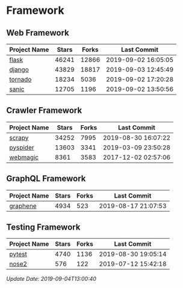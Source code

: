 # Framework

## Web Framework

| Project Name | Stars | Forks | Last Commit |
| ------------ | ----- | ----- | ----------- |
| [flask](https://github.com/pallets/flask) | 46241 | 12866 | 2019-09-02 16:05:05 |
| [django](https://github.com/django/django) | 43829 | 18817 | 2019-09-03 12:45:49 |
| [tornado](https://github.com/tornadoweb/tornado) | 18234 | 5036 | 2019-09-02 17:20:28 |
| [sanic](https://github.com/huge-success/sanic) | 12705 | 1196 | 2019-09-02 13:50:56 |

## Crawler Framework

| Project Name | Stars | Forks | Last Commit |
| ------------ | ----- | ----- | ----------- |
| [scrapy](https://github.com/scrapy/scrapy) | 34252 | 7995 | 2019-08-30 16:07:22 |
| [pyspider](https://github.com/binux/pyspider) | 13603 | 3341 | 2019-03-09 23:50:28 |
| [webmagic](https://github.com/code4craft/webmagic) | 8361 | 3583 | 2017-12-02 02:57:06 |

## GraphQL Framework

| Project Name | Stars | Forks | Last Commit |
| ------------ | ----- | ----- | ----------- |
| [graphene](https://github.com/graphql-python/graphene) | 4934 | 523 | 2019-08-17 21:07:53 |

## Testing Framework

| Project Name | Stars | Forks | Last Commit |
| ------------ | ----- | ----- | ----------- |
| [pytest](https://github.com/pytest-dev/pytest) | 4740 | 1136 | 2019-08-30 19:05:14 |
| [nose2](https://github.com/nose-devs/nose2) | 576 | 122 | 2019-07-12 15:42:18 |

*Update Date: 2019-09-04T13:00:40*